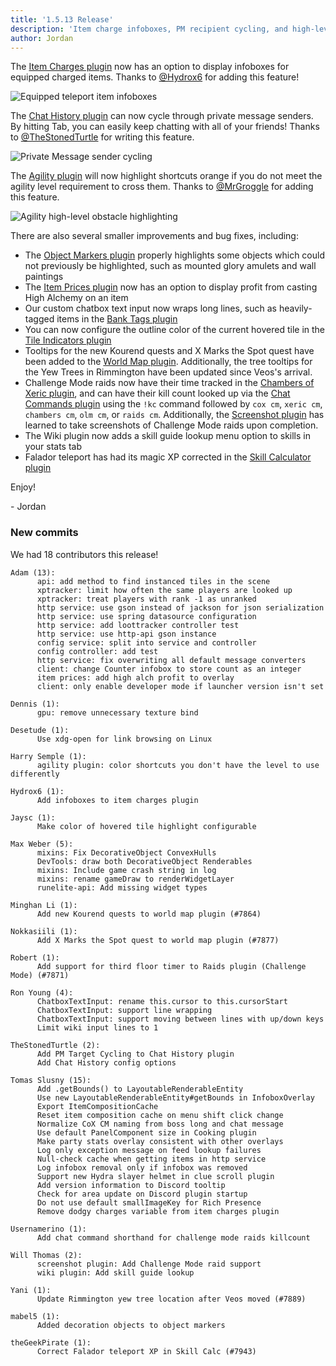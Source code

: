 ```yaml
---
title: '1.5.13 Release'
description: 'Item charge infoboxes, PM recipient cycling, and high-level agility obstacle highlighting'
author: Jordan
---
```


The [Item Charges plugin](https://github.com/runelite/runelite/wiki/Item-Charges) now has an option
to display infoboxes for equipped charged items. Thanks to [@Hydrox6](https://github.com/Hydrox6)
for adding this feature!

![Equipped teleport item infoboxes](/img/blog/1.5.13-Release/item-charge-infoboxes.gif)

The [Chat History plugin](https://github.com/runelite/runelite/wiki/Chat-History) can now cycle
through private message senders. By hitting Tab, you can easily keep chatting with all of your
friends! Thanks to [@TheStonedTurtle](https://github.com/TheStonedTurtle) for writing this feature.

![Private Message sender cycling](/img/blog/1.5.13-Release/pm-cycling.gif)

The [Agility plugin](https://github.com/runelite/runelite/wiki/Agility) will now highlight shortcuts
orange if you do not meet the agility level requirement to cross them. Thanks to
[@MrGroggle](https://github.com/MrGroggle) for adding this feature.

![Agility high-level obstacle highlighting](/img/blog/1.5.13-Release/agility-shortcut-level-colors.png)

There are also several smaller improvements and bug fixes, including:

- The [Object Markers plugin](https://github.com/runelite/runelite/wiki/Object-Markers) properly
  highlights some objects which could not previously be highlighted, such as mounted glory amulets
  and wall paintings
- The [Item Prices plugin](https://github.com/runelite/runelite/wiki/Object-Markers) now has an
  option to display profit from casting High Alchemy on an item
- Our custom chatbox text input now wraps long lines, such as heavily-tagged items in the
  [Bank Tags plugin](https://github.com/runelite/runelite/wiki/Object-Markers)
- You can now configure the outline color of the current hovered tile in the [Tile Indicators
  plugin](https://github.com/runelite/runelite/wiki/Object-Markers)
- Tooltips for the new Kourend quests and X Marks the Spot quest have been added to the [World Map
  plugin](https://github.com/runelite/runelite/wiki/Object-Markers). Additionally, the tree tooltips
  for the Yew Trees in Rimmington have been updated since Veos's arrival.
- Challenge Mode raids now have their time tracked in the [Chambers of Xeric
  plugin](https://github.com/runelite/runelite/wiki/Object-Markers), and can have their kill count
  looked up via the [Chat Commands plugin](https://github.com/runelite/runelite/wiki/Object-Markers)
  using the `!kc` command followed by `cox cm`, `xeric cm`, `chambers cm`, `olm cm`, or `raids cm`.
  Additionally, the [Screenshot plugin](https://github.com/runelite/runelite/wiki/Object-Markers)
  has learned to take screenshots of Challenge Mode raids upon completion.
- The Wiki plugin now adds a skill guide lookup menu option to skills in your stats tab
- Falador teleport has had its magic XP corrected in the [Skill Calculator
  plugin](https://github.com/runelite/runelite/wiki/Skill-Calculator)

Enjoy!

\- Jordan

### New commits

We had 18 contributors this release!

```
Adam (13):
      api: add method to find instanced tiles in the scene
      xptracker: limit how often the same players are looked up
      xptracker: treat players with rank -1 as unranked
      http service: use gson instead of jackson for json serialization
      http service: use spring datasource configuration
      http service: add loottracker controller test
      http service: use http-api gson instance
      config service: split into service and controller
      config controller: add test
      http service: fix overwriting all default message converters
      client: change Counter infobox to store count as an integer
      item prices: add high alch profit to overlay
      client: only enable developer mode if launcher version isn't set

Dennis (1):
      gpu: remove unnecessary texture bind

Desetude (1):
      Use xdg-open for link browsing on Linux

Harry Semple (1):
      agility plugin: color shortcuts you don't have the level to use differently

Hydrox6 (1):
      Add infoboxes to item charges plugin

Jaysc (1):
      Make color of hovered tile highlight configurable

Max Weber (5):
      mixins: Fix DecorativeObject ConvexHulls
      DevTools: draw both DecorativeObject Renderables
      mixins: Include game crash string in log
      mixins: rename gameDraw to renderWidgetLayer
      runelite-api: Add missing widget types

Minghan Li (1):
      Add new Kourend quests to world map plugin (#7864)

Nokkasiili (1):
      Add X Marks the Spot quest to world map plugin (#7877)

Robert (1):
      Add support for third floor timer to Raids plugin (Challenge Mode) (#7871)

Ron Young (4):
      ChatboxTextInput: rename this.cursor to this.cursorStart
      ChatboxTextInput: support line wrapping
      ChatboxTextInput: support moving between lines with up/down keys
      Limit wiki input lines to 1

TheStonedTurtle (2):
      Add PM Target Cycling to Chat History plugin
      Add Chat History config options

Tomas Slusny (15):
      Add .getBounds() to LayoutableRenderableEntity
      Use new LayoutableRenderableEntity#getBounds in InfoboxOverlay
      Export ItemCompositionCache
      Reset item composition cache on menu shift click change
      Normalize CoX CM naming from boss long and chat message
      Use default PanelComponent size in Cooking plugin
      Make party stats overlay consistent with other overlays
      Log only exception message on feed lookup failures
      Null-check cache when getting items in http service
      Log infobox removal only if infobox was removed
      Support new Hydra slayer helmet in clue scroll plugin
      Add version information to Discord tooltip
      Check for area update on Discord plugin startup
      Do not use default smallImageKey for Rich Presence
      Remove dodgy charges variable from item charges plugin

Usernamerino (1):
      Add chat command shorthand for challenge mode raids killcount

Will Thomas (2):
      screenshot plugin: Add Challenge Mode raid support
      wiki plugin: Add skill guide lookup

Yani (1):
      Update Rimmington yew tree location after Veos moved (#7889)

mabel5 (1):
      Added decoration objects to object markers

theGeekPirate (1):
      Correct Falador teleport XP in Skill Calc (#7943)
```
